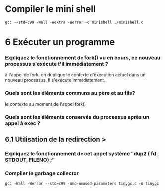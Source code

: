 
# Compiler le mini shell

```
gcc --std=c99 -Wall -Wextra -Werror -o minishell ./minishell.c
```

# 6 Exécuter un programme

### Expliquez le fonctionnement de fork() vu en cours, ce nouveau processus s'exécute t'il immédiatement ?
à l'appel de fork, on duplique le contexte d'execution actuel dans un nouveau processus. Il s'exécute immédiatement.

### Quels sont les éléments communs au père et au fils?
le contexte au moment de l'appel fork()

### Quels sont les éléments conservés du processus après un appel à exec ?

## 6.1 Utilisation de la redirection >

### Expliquez le fonctionnement de cet appel système "dup2 ( fd , STDOUT_FILENO) ;"

### Compiler le garbage collector

```
gcc -Wall -Werror --std=c99 -Wno-unused-parameters tinygc.c -o tinygc
```